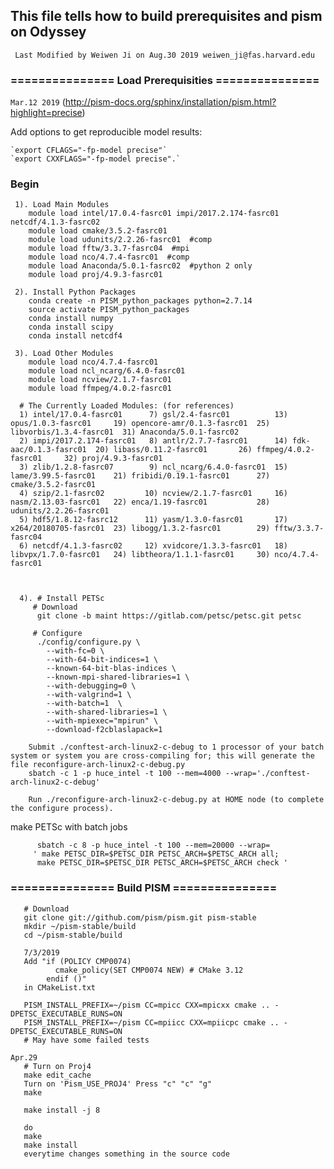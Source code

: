 ## This file tells how to build prerequisites and pism on Odyssey
``` Last Modified by Weiwen Ji on Aug.30 2019 weiwen_ji@fas.harvard.edu```

###   ===============   Load Prerequisities   ===============

`Mar.12 2019`  (http://pism-docs.org/sphinx/installation/pism.html?highlight=precise)
    
   Add options to get reproducible model results:
   
    `export CFLAGS="-fp-model precise"`
    `export CXXFLAGS="-fp-model precise".` 
    
### Begin   
     
     1). Load Main Modules
        module load intel/17.0.4-fasrc01 impi/2017.2.174-fasrc01 netcdf/4.1.3-fasrc02
        module load cmake/3.5.2-fasrc01
        module load udunits/2.2.26-fasrc01  #comp
        module load fftw/3.3.7-fasrc04  #mpi
        module load nco/4.7.4-fasrc01  #comp
        module load Anaconda/5.0.1-fasrc02  #python 2 only
        module load proj/4.9.3-fasrc01
        
     2). Install Python Packages
        conda create -n PISM_python_packages python=2.7.14  
        source activate PISM_python_packages
        conda install numpy
        conda install scipy
        conda install netcdf4
        
     3). Load Other Modules
        module load nco/4.7.4-fasrc01
        module load ncl_ncarg/6.4.0-fasrc01
        module load ncview/2.1.7-fasrc01
        module load ffmpeg/4.0.2-fasrc01
        
      # The Currently Loaded Modules: (for references)
      1) intel/17.0.4-fasrc01      7) gsl/2.4-fasrc01          13) opus/1.0.3-fasrc01     19) opencore-amr/0.1.3-fasrc01  25) libvorbis/1.3.4-fasrc01  31) Anaconda/5.0.1-fasrc02
      2) impi/2017.2.174-fasrc01   8) antlr/2.7.7-fasrc01      14) fdk-aac/0.1.3-fasrc01  20) libass/0.11.2-fasrc01       26) ffmpeg/4.0.2-fasrc01     32) proj/4.9.3-fasrc01
      3) zlib/1.2.8-fasrc07        9) ncl_ncarg/6.4.0-fasrc01  15) lame/3.99.5-fasrc01    21) fribidi/0.19.1-fasrc01      27) cmake/3.5.2-fasrc01
      4) szip/2.1-fasrc02         10) ncview/2.1.7-fasrc01     16) nasm/2.13.03-fasrc01   22) enca/1.19-fasrc01           28) udunits/2.2.26-fasrc01
      5) hdf5/1.8.12-fasrc12      11) yasm/1.3.0-fasrc01       17) x264/20180705-fasrc01  23) libogg/1.3.2-fasrc01        29) fftw/3.3.7-fasrc04
      6) netcdf/4.1.3-fasrc02     12) xvidcore/1.3.3-fasrc01   18) libvpx/1.7.0-fasrc01   24) libtheora/1.1.1-fasrc01     30) nco/4.7.4-fasrc01
        
       
          
      4). # Install PETSc
         # Download
          git clone -b maint https://gitlab.com/petsc/petsc.git petsc
          
         # Configure
          ./config/configure.py \
            --with-fc=0 \
            --with-64-bit-indices=1 \
            --known-64-bit-blas-indices \
            --known-mpi-shared-libraries=1 \
            --with-debugging=0 \
            --with-valgrind=1 \
            --with-batch=1  \
            --with-shared-libraries=1 \
            --with-mpiexec="mpirun" \
            --download-f2cblaslapack=1
            
        Submit ./conftest-arch-linux2-c-debug to 1 processor of your batch system or system you are cross-compiling for; this will generate the file reconfigure-arch-linux2-c-debug.py 
        sbatch -c 1 -p huce_intel -t 100 --mem=4000 --wrap='./conftest-arch-linux2-c-debug'
        
        Run ./reconfigure-arch-linux2-c-debug.py at HOME node (to complete the configure process).

   make PETSc with batch jobs
   
          sbatch -c 8 -p huce_intel -t 100 --mem=20000 --wrap=
         ' make PETSC_DIR=$PETSC_DIR PETSC_ARCH=$PETSC_ARCH all;
          make PETSC_DIR=$PETSC_DIR PETSC_ARCH=$PETSC_ARCH check '
         
###   ===============   Build PISM   ===============

```
   # Download  
   git clone git://github.com/pism/pism.git pism-stable
   mkdir ~/pism-stable/build
   cd ~/pism-stable/build
   
   7/3/2019
   Add "if (POLICY CMP0074)
          cmake_policy(SET CMP0074 NEW) # CMake 3.12
        endif ()"
   in CMakeList.txt  
   
   PISM_INSTALL_PREFIX=~/pism CC=mpicc CXX=mpicxx cmake .. -DPETSC_EXECUTABLE_RUNS=ON
   PISM_INSTALL_PREFIX=~/pism CC=mpiicc CXX=mpiicpc cmake .. -DPETSC_EXECUTABLE_RUNS=ON
   # May have some failed tests

Apr.29 
   # Turn on Proj4
   make edit_cache
   Turn on 'Pism_USE_PROJ4' Press "c" "c" "g"
   make

   make install -j 8
   
   do 
   make
   make install
   everytime changes something in the source code

 ```
 

